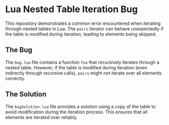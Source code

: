 # Lua Nested Table Iteration Bug

This repository demonstrates a common error encountered when iterating through nested tables in Lua. The `pairs` iterator can behave unexpectedly if the table is modified during iteration, leading to elements being skipped.

## The Bug

The `bug.lua` file contains a function `foo` that recursively iterates through a nested table.  However, if the table is modified during iteration (even indirectly through recursive calls), `pairs` might not iterate over all elements correctly.

## The Solution

The `bugSolution.lua` file provides a solution using a copy of the table to avoid modification during the iteration process. This ensures that all elements are iterated over reliably.